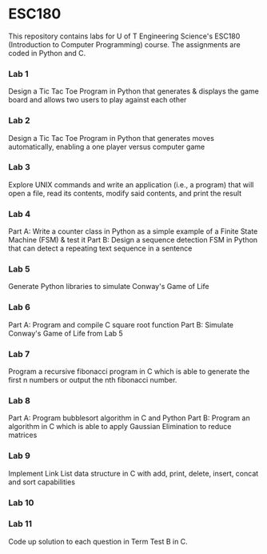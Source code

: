 # ESC180  
This repository contains labs for U of T Engineering Science's ESC180 (Introduction to Computer Programming) course. The assignments are coded in Python and C. 

### Lab 1 
Design a Tic Tac Toe Program in Python that generates & displays the game board and allows two users to play against each other 
### Lab 2 
Design a Tic Tac Toe Program in Python that generates moves automatically, enabling a one player versus computer game 
### Lab 3 
Explore UNIX commands and write an application (i.e., a program) that will open a file, read its contents, modify said contents, and print the result
### Lab 4 
Part A: Write a counter class in Python as a simple example of a Finite State Machine (FSM) & test it 
Part B: Design a sequence detection FSM in Python that can detect a repeating text sequence in a sentence 
### Lab 5 
Generate Python libraries to simulate Conway's Game of Life 
### Lab 6 
Part A: Program and compile C square root function
Part B: Simulate Conway's Game of Life from Lab 5 
### Lab 7 
Program a recursive fibonacci program in C which is able to generate the first n numbers or output the nth fibonacci number. 
### Lab 8 
Part A: Program bubblesort algorithm in C and Python 
Part B: Program an algorithm in C which is able to apply Gaussian Elimination to reduce matrices
### Lab 9 
Implement Link List data structure in C with add, print, delete, insert, concat and sort capabilities
### Lab 10 
### Lab 11 
Code up solution to each question in Term Test B in C.

